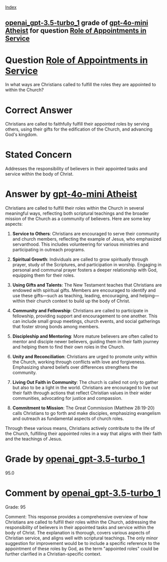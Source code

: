 
[Index](../../../../index.md)
## [openai_gpt-3.5-turbo_1](../../../grading_models/openai_gpt-3.5-turbo_1.md) grade of [gpt-4o-mini Atheist](../../../answering_models/gpt-4o-mini_Atheist.md) for question [Role of Appointments in Service](../../../questions/Role_of_Appointments_in_Service.md)

# Question [Role of Appointments in Service](../../../questions/Role_of_Appointments_in_Service.md)
In what ways are Christians called to fulfill the roles they are appointed to within the Church?

# Correct Answer
Christians are called to faithfully fulfill their appointed roles by serving others, using their gifts for the edification of the Church, and advancing God's kingdom.

# Stated Concern
Addresses the responsibility of believers in their appointed tasks and service within the body of Christ.

# Answer by [gpt-4o-mini Atheist](../../../answering_models/gpt-4o-mini_Atheist.md)
Christians are called to fulfill their roles within the Church in several meaningful ways, reflecting both scriptural teachings and the broader mission of the Church as a community of believers. Here are some key aspects:

1. **Service to Others**: Christians are encouraged to serve their community and church members, reflecting the example of Jesus, who emphasized servanthood. This includes volunteering for various ministries and participating in outreach programs.

2. **Spiritual Growth**: Individuals are called to grow spiritually through prayer, study of the Scriptures, and participation in worship. Engaging in personal and communal prayer fosters a deeper relationship with God, equipping them for their roles.

3. **Using Gifts and Talents**: The New Testament teaches that Christians are endowed with spiritual gifts. Members are encouraged to identify and use these gifts—such as teaching, leading, encouraging, and helping—within their church context to build up the body of Christ.

4. **Community and Fellowship**: Christians are called to participate in fellowship, providing support and encouragement to one another. This can include small group meetings, church events, and social gatherings that foster strong bonds among members.

5. **Discipleship and Mentoring**: More mature believers are often called to mentor and disciple newer believers, guiding them in their faith journey and helping them to find their own roles in the Church.

6. **Unity and Reconciliation**: Christians are urged to promote unity within the Church, working through conflicts with love and forgiveness. Emphasizing shared beliefs over differences strengthens the community.

7. **Living Out Faith in Community**: The church is called not only to gather but also to be a light in the world. Christians are encouraged to live out their faith through actions that reflect Christian values in their wider communities, advocating for justice and compassion.

8. **Commitment to Mission**: The Great Commission (Matthew 28:19-20) calls Christians to go forth and make disciples, emphasizing evangelism and outreach as fundamental aspects of church roles.

Through these various means, Christians actively contribute to the life of the Church, fulfilling their appointed roles in a way that aligns with their faith and the teachings of Jesus.

# Grade by [openai_gpt-3.5-turbo_1](../../../grading_models/openai_gpt-3.5-turbo_1.md)
95.0

# Comment by [openai_gpt-3.5-turbo_1](../../../grading_models/openai_gpt-3.5-turbo_1.md)
Grade: 95

Comment: This response provides a comprehensive overview of how Christians are called to fulfill their roles within the Church, addressing the responsibility of believers in their appointed tasks and service within the body of Christ. The explanation is thorough, covers various aspects of Christian service, and aligns well with scriptural teachings. The only minor suggestion for improvement would be to include a specific reference to the appointment of these roles by God, as the term "appointed roles" could be further clarified in a Christian-specific context.
